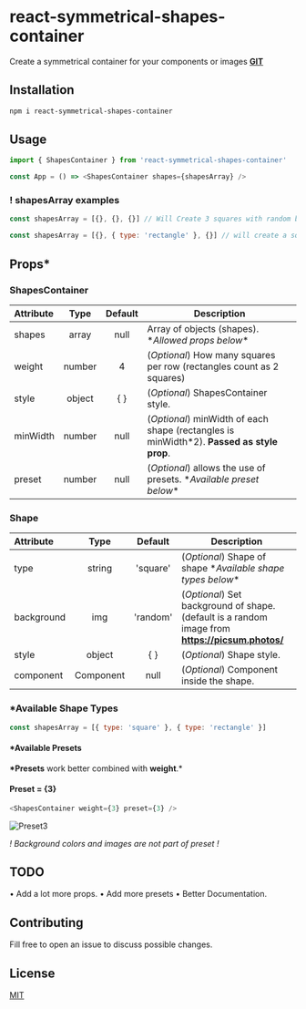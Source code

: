 # react-symmetrical-shapes-container

Create a symmetrical container for your components or images [**GIT**](https://github.com/aapostolou/react-symmetrical-shapes-container)

## Installation

```bash
npm i react-symmetrical-shapes-container
```

## Usage

```javascript
import { ShapesContainer } from 'react-symmetrical-shapes-container'

const App = () => <ShapesContainer shapes={shapesArray} />
```

### ! shapesArray examples

```javascript
const shapesArray = [{}, {}, {}] // Will Create 3 squares with random background

const shapesArray = [{}, { type: 'rectangle' }, {}] // will create a square-rectangle-square pattern with random background
```

## Props\*

### ShapesContainer

| Attribute |  Type  | Default | Description                                                                                |
| :-------- | :----: | :-----: | ------------------------------------------------------------------------------------------ |
| shapes    | array  |  null   | Array of objects (shapes). \*_Allowed props below_\*                                       |
| weight    | number |    4    | (_Optional_) How many squares per row (rectangles count as 2 squares)                      |
| style     | object |   { }   | (_Optional_) ShapesContainer style.                                                        |
| minWidth  | number |  null   | (_Optional_) minWidth of each shape (rectangles is minWidth\*2). **Passed as style prop**. |
| preset    | number |  null   | (_Optional_) allows the use of presets. \*_Available preset below_\*                       |

### Shape

| Attribute  |   Type    | Default  | Description                                                                                      |
| :--------- | :-------: | :------: | ------------------------------------------------------------------------------------------------ |
| type       |  string   | 'square' | (_Optional_) Shape of shape \*_Available shape types below_\*                                    |
| background |    img    | 'random' | (_Optional_) Set background of shape. (default is a random image from **https://picsum.photos/** |
| style      |  object   |   { }    | (_Optional_) Shape style.                                                                        |
| component  | Component |   null   | (_Optional_) Component inside the shape.                                                         |

### \*Available Shape Types

```javascript
const shapesArray = [{ type: 'square' }, { type: 'rectangle' }]
```

#### \*Available Presets

**\*Presets** work better combined with **weight**.\*

#### Preset = {3}

```javascript
<ShapesContainer weight={3} preset={3} />
```

![Preset3](https://i.ibb.co/cyPn8pk/image.png)

_! Background colors and images are not part of preset !_

## TODO

• Add a lot more props.
• Add more presets
• Better Documentation.

## Contributing

Fill free to open an issue to discuss possible changes.

## License

[MIT](https://choosealicense.com/licenses/mit/)
